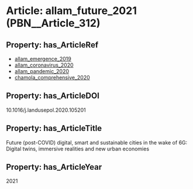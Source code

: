 # Article: __allam_future_2021__ (PBN__Article_312)

## Property: has_ArticleRef

* [allam_emergence_2019](../Article/PBN__Article_15)
* [allam_coronavirus_2020](../Article/PBN__Article_280)
* [allam_pandemic_2020](../Article/PBN__Article_147)
* [chamola_comprehensive_2020](../Article/PBN__Article_313)

## Property: has_ArticleDOI

10.1016/j.landusepol.2020.105201

## Property: has_ArticleTitle

Future (post-COVID) digital, smart and sustainable cities in the wake of 6G: Digital twins, immersive realities and new urban economies

## Property: has_ArticleYear

2021

